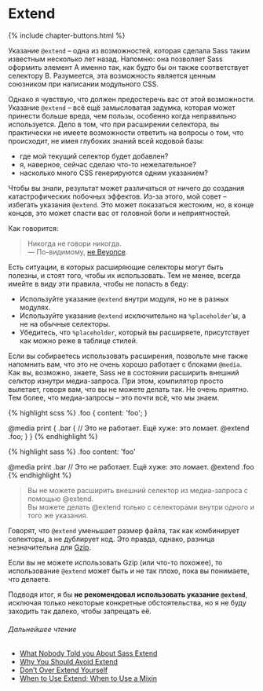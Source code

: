
# Extend

{% include chapter-buttons.html %}

Указание `@extend` – одна из возможностей, которая сделала Sass таким известным несколько лет назад. Напомню: она позволяет Sass оформить элемент A именно так, как будто бы он также соответствует селектору B. Разумеется, эта возможность является ценным союзником при написании модульного CSS.

Однако я чувствую, что должен предостеречь вас от этой возможности. Указание `@extend` – всё ещё замысловатая задумка, которая может принести больше вреда, чем пользы, особенно когда неправильно используется. Дело в том, что при расширении селектора, вы практически не имеете возможности ответить на вопросы о том, что происходит, не имея глубоких знаний всей кодовой базы:

* где мой текущий селектор будет добавлен?
* я, наверное, сейчас сделаю что-то нежелательное?
* насколько много CSS генерируются одним указанием?

Чтобы вы знали, результат может различаться от ничего до создания катастрофических побочных эффектов. Из-за этого, мой совет – избегать указания `@extend`. Это может показаться жестоким, но, в конце концов, это может спасти вас от головной боли и неприятностей.

Как говорится:

> Никогда не говори никогда.<br>
> &mdash; По-видимому, [не Beyonce](https://github.com/HugoGiraudel/sass-guidelines/issues/31#issuecomment-69112419).

Есть ситуации, в которых расширяющие селекторы могут быть полезны, и стоят того, чтобы их использовать. Тем не менее, всегда имейте в виду эти правила, чтобы не попасть в беду:

* Используйте указание `@extend` внутри модуля, но не в разных модулях.
* Используйте указание `@extend` исключительно на `%placeholder`'ы, а не на обычные селекторы.
* Убедитесь, что `%placeholder`, который вы расширяете, присутствует как можно реже в таблице стилей.

Если вы собираетесь использовать расширения, позвольте мне также напомнить вам, что это не очень хорошо работает с блоками `@media`. Как вы, возможно, знаете, Sass не в состоянии расширить внешний селктор изнутри медиа-запроса. При этом, компилятор просто вылетает, говоря вам, что вы не можете делать так. Не очень приятно. Тем более, что медиа-запросы – это почти всё, что мы знаем.

<div class="code-block">
  <div class="code-block__wrapper" data-syntax="scss">
{% highlight scss %}
.foo {
  content: 'foo';
}

@media print {
  .bar {
    // Это не работает. Ещё хуже: это ломает.
    @extend .foo;
  }
}
{% endhighlight %}
  </div>
  <div class="code-block__wrapper" data-syntax="sass">
{% highlight sass %}
.foo
  content: 'foo'

@media print
  .bar
    // Это не работает. Ещё хуже: это ломает.
    @extend .foo
{% endhighlight %}
  </div>
</div>

> Вы не можете расширить внешний селектор из медиа-запроса с помощью @extend.<br>
> Вы можете делать @extend только с селекторами внутри одного и того же указания.

<div class="note">
  <p>Говорят, что <code>@extend</code> уменьшает размер файла, так как комбинирует селекторы, а не дублирует код. Это правда, однако, разница незначительна для <a href="http://en.wikipedia.org/wiki/Gzip">Gzip</a>.</p>
  <p>Если вы не можете использовать Gzip (или что-то похожее), то использование <code>@extend</code> может быть и не так плохо, пока вы понимаете, что делаете.</p>
</div>

Подводя итог, я бы **не рекомендовал использовать указание `@extend`**, исключая только некоторые конкретные обстоятельства, но я не буду заходить так далеко, чтобы запрещать её.

###### Дальнейшее чтение

* [What Nobody Told you About Sass Extend](http://www.sitepoint.com/sass-extend-nobody-told-you/)
* [Why You Should Avoid Extend](http://www.sitepoint.com/avoid-sass-extend/)
* [Don’t Over Extend Yourself](http://pressupinc.com/blog/2014/11/dont-overextend-yourself-in-sass/)
* [When to Use Extend; When to Use a Mixin](http://csswizardry.com/2014/11/when-to-use-extend-when-to-use-a-mixin/)
